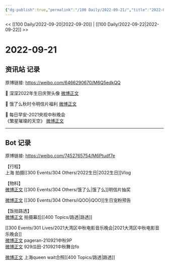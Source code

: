 ```yaml
---
{"dg-publish":true,"permalink":"/100 Daily/2022-09-21/","title":"2022-09-21","created":"2022-11-15T14:34:15.000+08:00","updated":"2023-01-09T19:13:04.270+08:00"}
---
```



<< [[100 Daily/2022-09-20\|2022-09-20]] | [[100 Daily/2022-09-22\|2022-09-22]] >>

# 2022-09-21

## 资讯站 记录

原博链接: https://weibo.com/6466290670/M6Q5edkQQ

🌟 深深2022年生日庆贺头像 [微博正文](https://m.weibo.cn/6466290670/4816129261832508)

🌟 饿了么秋时令明信片福利 [微博正文](https://m.weibo.cn/6466290670/4816196761816546)

🌟 每日早安-2021央视中秋晚会  
《繁星璀璨的天空》 [微博正文](https://m.weibo.cn/6466290670/4816061566814157)

---
## Bot 记录

原博链接: https://weibo.com/7452765754/M6Ptudf7e

【行程】  
上海 拍摄[[300 Events/304 Others/2022生日\|2022生日]]Vlog

【物料】  
[微博正文](https://weibo.com/detail/4816189748417400) [[300 Events/304 Others/饿了么\|饿了么]]明信片抽奖

[微博正文](https://weibo.com/detail/4816185353045004) [[300 Events/304 Others/iQOO\|iQOO]]生日宠粉预告

【饭拍路透】  
[微博正文](https://weibo.com/detail/4816069858430841) 拍摄幕后[[400 Topics/路透\|路透]]

[[300 Events/301 Lives/2021大湾区中秋电影音乐晚会\|2021大湾区中秋电影音乐晚会]]  
[微博正文](https://weibo.com/detail/4816190361570068) pageran-210921中秋9P  
[微博正文](https://weibo.com/detail/4816235403940606) 929瓜田-210921中秋舞台fo

[微博正文](https://weibo.com/detail/4816267720525289) 上海queen wait合照[[400 Topics/路透\|路透]]

